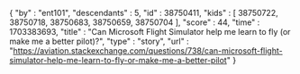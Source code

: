 {
  "by" : "ent101",
  "descendants" : 5,
  "id" : 38750411,
  "kids" : [ 38750722, 38750718, 38750683, 38750659, 38750704 ],
  "score" : 44,
  "time" : 1703383693,
  "title" : "Can Microsoft Flight Simulator help me learn to fly (or make me a better pilot)?",
  "type" : "story",
  "url" : "https://aviation.stackexchange.com/questions/738/can-microsoft-flight-simulator-help-me-learn-to-fly-or-make-me-a-better-pilot"
}
